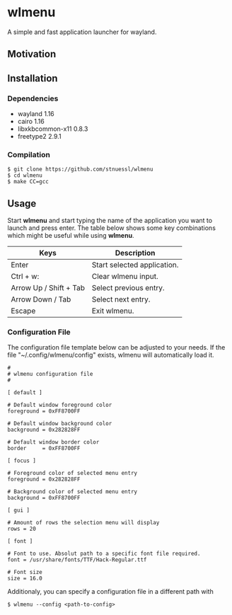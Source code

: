 # wlmenu

A simple and fast application launcher for wayland.

## Motivation

## Installation

### Dependencies

* wayland 1.16
* cairo 1.16
* libxkbcommon-x11 0.8.3
* freetype2 2.9.1

### Compilation

    $ git clone https://github.com/stnuessl/wlmenu
    $ cd wlmenu
    $ make CC=gcc

## Usage

Start __wlmenu__ and start typing the name of the application you want to
launch and press enter. The table below shows some key combinations which might
be useful while using __wlmenu__.

| Keys                   | Description                   |
|------------------------|-------------------------------|
| Enter                  | Start selected application.   |
| Ctrl + w:              | Clear wlmenu input.           |
| Arrow Up / Shift + Tab | Select previous entry.        |
| Arrow Down / Tab       | Select next entry.            |
| Escape                 | Exit wlmenu.                  |

### Configuration File

The configuration file template below can be adjusted to your needs.
If the file "~/.config/wlmenu/config" exists, wlmenu will automatically
load it.

```
#
# wlmenu configuration file
#

[ default ]

# Default window foreground color
foreground = 0xFF8700FF

# Default window background color
background = 0x282828FF

# Default window border color
border     = 0xFF8700FF

[ focus ]

# Foreground color of selected menu entry
foreground = 0x282828FF

# Background color of selected menu entry
background = 0xFF8700FF

[ gui ]

# Amount of rows the selection menu will display
rows = 20

[ font ]

# Font to use. Absolut path to a specific font file required.
font = /usr/share/fonts/TTF/Hack-Regular.ttf

# Font size
size = 16.0
```

Additionaly, you can specify a configuration file in a different path with

```
$ wlmenu --config <path-to-config>
```
